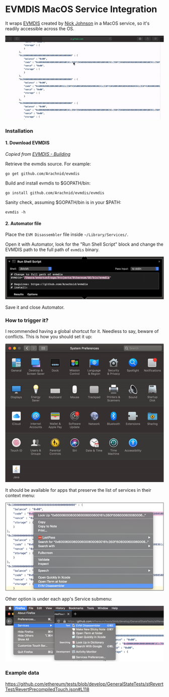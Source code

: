 # EVMDIS MacOS Service Integration

It wraps [EVMDIS](https://github.com/Arachnid/evmdis) created by [Nick Johnson](https://github.com/Arachnid/) in a MacOS service, so it's readily accessible across the OS.


<img src="https://github.com/evertonfraga/evmdis-macos-service/raw/master/images/evmdis-service-medium.gif">


### Installation

#### 1. Download EVMDIS

_Copied from [EVMDIS - Building](https://github.com/Arachnid/evmdis#building)_

Retrieve the evmdis source. For example:

    go get github.com/Arachnid/evmdis

Build and install evmdis to $GOPATH/bin:

    go install github.com/Arachnid/evmdis/evmdis

Sanity check, assuming $GOPATH/bin is in your $PATH:

    evmdis -h

#### 2. Automator file

Place the `EVM Disassembler` file inside `~/Library/Services/`.

Open it with Automator, look for the "Run Shell Script" block and change the EVMDIS path to the full path of `evmdis` binary.

<img src="https://github.com/evertonfraga/evmdis-macos-service/raw/master/images/evmdis-path-change.png">

Save it and close Automator.
 

### How to trigger it?

I recommended having a global shortcut for it. Needless to say, beware of conflicts. This is how you should set it up:

<img src="https://github.com/evertonfraga/evmdis-macos-service/raw/master/images/evmdis-setting-global-keystroke.gif">

It should be available for apps that preserve the list of services in their context menu:

<img src="https://github.com/evertonfraga/evmdis-macos-service/raw/master/images/evmdis-context-menu.png">

Other option is under each app's Service submenu:

<img src="https://github.com/evertonfraga/evmdis-macos-service/raw/master/images/evmdis-services-menu.png">


### Example data

https://github.com/ethereum/tests/blob/develop/GeneralStateTests/stRevertTest/RevertPrecompiledTouch.json#L118
